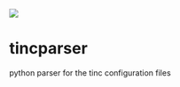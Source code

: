 ![](https://github.com/privacyidea/tincparser/workflows/Python%20test/badge.svg)

# tincparser
python parser for the tinc configuration files
